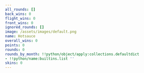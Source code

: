 ```yaml
---
all_rounds: []
back_wins: 0
flight_wins: 0
front_wins: 0
ignored_rounds: []
image: /assets/images/default.png
name: Hotsauce
overall_wins: 0
points: 0
rounds: 0
rounds_by_month: !!python/object/apply:collections.defaultdict
- !!python/name:builtins.list ''
skins: 0
---
```

